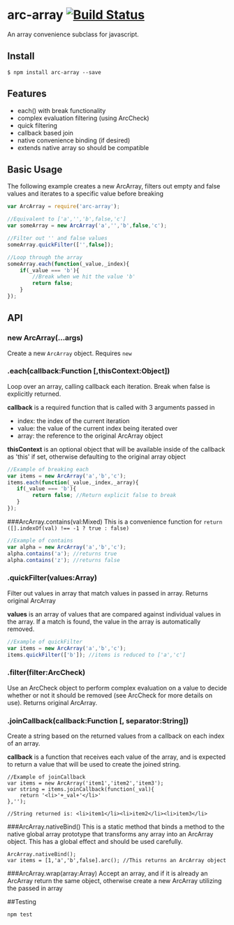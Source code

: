 # arc-array [![Build Status](https://travis-ci.org/anyuzer/arc-array.svg?branch=master)](https://travis-ci.org/anyuzer/arc-array)
An array convenience subclass for javascript.

## Install

```
$ npm install arc-array --save
```


## Features
* each() with break functionality
* complex evaluation filtering (using ArcCheck)
* quick filtering
* callback based join
* native convenience binding (if desired)
* extends native array so should be compatible


## Basic Usage

The following example creates a new ArcArray, filters out empty and false values and iterates to a specific value before breaking

```js
var ArcArray = require('arc-array');

//Equivalent to ['a','','b',false,'c']
var someArray = new ArcArray('a','','b',false,'c');

//Filter out '' and false values
someArray.quickFilter(['',false]);

//Loop through the array
someArray.each(function(_value,_index){
    if(_value === 'b'){
        //Break when we hit the value 'b'
        return false;
    }
});
```

## API

### new ArcArray(...args)
Create a new `ArcArray` object. Requires `new`

### .each(callback:Function [,thisContext:Object])

Loop over an array, calling callback each iteration. Break when false is explicitly returned.

**callback** is a required function that is called with 3 arguments passed in
* index: the index of the current iteration
* value: the value of the current index being iterated over
* array: the reference to the original ArcArray object

**thisContext** is an optional object that will be available inside of the callback as 'this' if set, otherwise defaulting to the original array object
```js
//Example of breaking each
var items = new ArcArray('a','b','c');
items.each(function(_value,_index,_array){
   if(_value === 'b'){
        return false; //Return explicit false to break
   }
});
```

###ArcArray.contains(val:Mixed)
This is a convenience function for `return ([].indexOf(val) !== -1 ? true : false)`
```js
//Example of contains
var alpha = new ArcArray('a','b','c');
alpha.contains('a'); //returns true
alpha.contains('z'); //returns false
```

### .quickFilter(values:Array)
Filter out values in array that match values in passed in array. Returns original ArcArray

**values** is an array of values that are compared against individual values in the array. If a match is found, the value in the array is automatically removed.
```js
//Example of quickFilter
var items = new ArcArray('a','b','c');
items.quickFilter(['b']); //items is reduced to ['a','c']
```

### .filter(filter:ArcCheck)
Use an ArcCheck object to perform complex evaluation on a value to decide whether or not it should be removed (see ArcCheck for more details on use). Returns original ArcArray.

### .joinCallback(callback:Function [, separator:String])
Create a string based on the returned values from a callback on each index of an array.

**callback** is a function that receives each value of the array, and is expected to return a value that will be used to create the joined string.

```
//Example of joinCallback
var items = new ArcArray('item1','item2','item3');
var string = items.joinCallback(function(_val){
    return '<li>'+_val+'</li>'
},'');

//String returned is: <li>item1</li><li>item2</li><li>item3</li>
```

###ArcArray.nativeBind()
This is a static method that binds a method to the native global array prototype that transforms any array into an ArcArray object. This has a global effect and should be used carefully.

```
ArcArray.nativeBind();
var items = [1,'a','b',false].arc(); //This returns an ArcArray object
```

###ArcArray.wrap(array:Array)
Accept an array, and if it is already an ArcArray return the same object, otherwise create a new ArcArray utilizing the passed in array

##Testing
```
npm test
```
